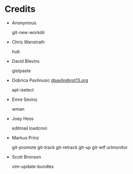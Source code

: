# Credits

- Anonymous

	git-new-workdir

- Chris Wanstrath

	hub

- David Blevins

	gistpaste

- Dobrica Pavlinusic <dpavlin@rot13.org>

	apt-iselect

- Emre Sevinç

	wman

- Joey Hess

	editmail
	loadcron

- Markus Prinz

	git-promote
	git-track
	git-retrack
	git-up
	git-wtf
	urlmonitor

- Scott Bronson

	vim-update-bundles
